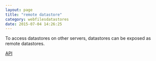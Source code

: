 ```yaml
---
layout: page
title: "remote datastore"
category: webfilesdatastores
date: 2015-07-04 14:26:25
---
```


To access datastores on other servers, datastores can be exposed as remote datastores.

[API](http://sebastianmonzel.github.io/webfiles-framework-php-api/class-webfilesframework.core.datastore.types.remote.MRemoteDatastore.html)
